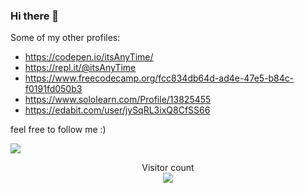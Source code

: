 ### Hi there 👋

Some of my other profiles:
- https://codepen.io/itsAnyTime/
- https://repl.it/@itsAnyTime
- https://www.freecodecamp.org/fcc834db64d-ad4e-47e5-b84c-f0191fd050b3
- https://www.sololearn.com/Profile/13825455
- https://edabit.com/user/jySqRL3ixQ8CfSS66

feel free to follow me :)





<a href="https://github.com/anuraghazra/github-readme-stats">
  <img align="center" src="https://github-readme-stats.vercel.app/api/top-langs/?username=itsAnyTime&theme=midnight-purple&layout=compact" />
</a>

<p align="center"> 
  Visitor count<br>
  <img src="https://profile-counter.glitch.me/itsAnyTime/count.svg" />
</p>




<!--
**itsAnyTime/itsAnyTime** is a ✨ _special_ ✨ repository because its `README.md` (this file) appears on your GitHub profile.

Here are some ideas to get you started:

- 🔭 I’m currently working on ...
- 🌱 I’m currently learning ...
- 👯 I’m looking to collaborate on ...
- 🤔 I’m looking for help with ...
- 💬 Ask me about ...
- 📫 How to reach me: ...
- 😄 Pronouns: ...
- ⚡ Fun fact: ...
-->

